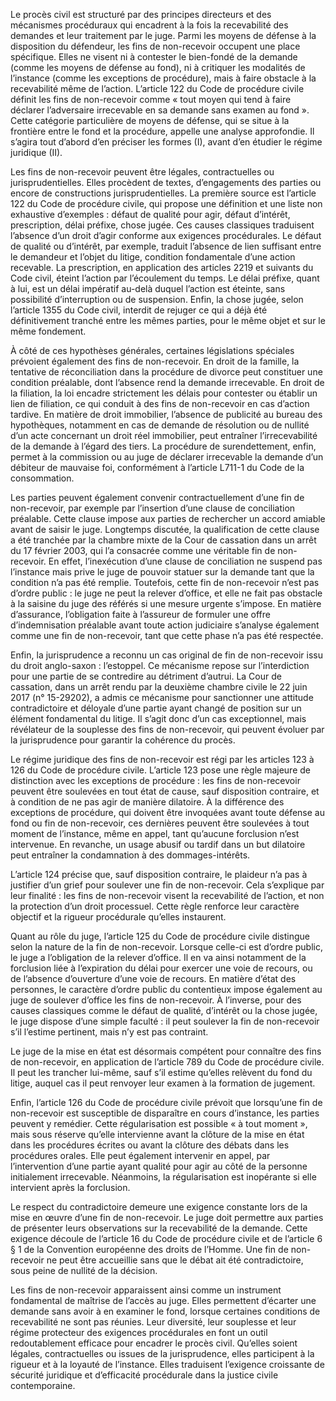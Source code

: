Le procès civil est structuré par des principes directeurs et des mécanismes procéduraux qui encadrent à la fois la recevabilité des demandes et leur traitement par le juge. Parmi les moyens de défense à la disposition du défendeur, les fins de non-recevoir occupent une place spécifique. Elles ne visent ni à contester le bien-fondé de la demande (comme les moyens de défense au fond), ni à critiquer les modalités de l’instance (comme les exceptions de procédure), mais à faire obstacle à la recevabilité même de l’action. L’article 122 du Code de procédure civile définit les fins de non-recevoir comme « tout moyen qui tend à faire déclarer l’adversaire irrecevable en sa demande sans examen au fond ». Cette catégorie particulière de moyens de défense, qui se situe à la frontière entre le fond et la procédure, appelle une analyse approfondie. Il s’agira tout d’abord d’en préciser les formes (I), avant d’en étudier le régime juridique (II).

Les fins de non-recevoir peuvent être légales, contractuelles ou jurisprudentielles. Elles procèdent de textes, d’engagements des parties ou encore de constructions jurisprudentielles. La première source est l’article 122 du Code de procédure civile, qui propose une définition et une liste non exhaustive d’exemples : défaut de qualité pour agir, défaut d’intérêt, prescription, délai préfixe, chose jugée. Ces causes classiques traduisent l’absence d’un droit d’agir conforme aux exigences procédurales. Le défaut de qualité ou d’intérêt, par exemple, traduit l’absence de lien suffisant entre le demandeur et l’objet du litige, condition fondamentale d’une action recevable. La prescription, en application des articles 2219 et suivants du Code civil, éteint l’action par l’écoulement du temps. Le délai préfixe, quant à lui, est un délai impératif au-delà duquel l’action est éteinte, sans possibilité d’interruption ou de suspension. Enfin, la chose jugée, selon l’article 1355 du Code civil, interdit de rejuger ce qui a déjà été définitivement tranché entre les mêmes parties, pour le même objet et sur le même fondement.

À côté de ces hypothèses générales, certaines législations spéciales prévoient également des fins de non-recevoir. En droit de la famille, la tentative de réconciliation dans la procédure de divorce peut constituer une condition préalable, dont l’absence rend la demande irrecevable. En droit de la filiation, la loi encadre strictement les délais pour contester ou établir un lien de filiation, ce qui conduit à des fins de non-recevoir en cas d’action tardive. En matière de droit immobilier, l’absence de publicité au bureau des hypothèques, notamment en cas de demande de résolution ou de nullité d’un acte concernant un droit réel immobilier, peut entraîner l’irrecevabilité de la demande à l’égard des tiers. La procédure de surendettement, enfin, permet à la commission ou au juge de déclarer irrecevable la demande d’un débiteur de mauvaise foi, conformément à l’article L711-1 du Code de la consommation.

Les parties peuvent également convenir contractuellement d’une fin de non-recevoir, par exemple par l’insertion d’une clause de conciliation préalable. Cette clause impose aux parties de rechercher un accord amiable avant de saisir le juge. Longtemps discutée, la qualification de cette clause a été tranchée par la chambre mixte de la Cour de cassation dans un arrêt du 17 février 2003, qui l’a consacrée comme une véritable fin de non-recevoir. En effet, l’inexécution d’une clause de conciliation ne suspend pas l’instance mais prive le juge de pouvoir statuer sur la demande tant que la condition n’a pas été remplie. Toutefois, cette fin de non-recevoir n’est pas d’ordre public : le juge ne peut la relever d’office, et elle ne fait pas obstacle à la saisine du juge des référés si une mesure urgente s’impose. En matière d’assurance, l’obligation faite à l’assureur de formuler une offre d’indemnisation préalable avant toute action judiciaire s’analyse également comme une fin de non-recevoir, tant que cette phase n’a pas été respectée.

Enfin, la jurisprudence a reconnu un cas original de fin de non-recevoir issu du droit anglo-saxon : l’estoppel. Ce mécanisme repose sur l’interdiction pour une partie de se contredire au détriment d’autrui. La Cour de cassation, dans un arrêt rendu par la deuxième chambre civile le 22 juin 2017 (n° 15-29202), a admis ce mécanisme pour sanctionner une attitude contradictoire et déloyale d’une partie ayant changé de position sur un élément fondamental du litige. Il s’agit donc d’un cas exceptionnel, mais révélateur de la souplesse des fins de non-recevoir, qui peuvent évoluer par la jurisprudence pour garantir la cohérence du procès.

Le régime juridique des fins de non-recevoir est régi par les articles 123 à 126 du Code de procédure civile. L’article 123 pose une règle majeure de distinction avec les exceptions de procédure : les fins de non-recevoir peuvent être soulevées en tout état de cause, sauf disposition contraire, et à condition de ne pas agir de manière dilatoire. À la différence des exceptions de procédure, qui doivent être invoquées avant toute défense au fond ou fin de non-recevoir, ces dernières peuvent être soulevées à tout moment de l’instance, même en appel, tant qu’aucune forclusion n’est intervenue. En revanche, un usage abusif ou tardif dans un but dilatoire peut entraîner la condamnation à des dommages-intérêts.

L’article 124 précise que, sauf disposition contraire, le plaideur n’a pas à justifier d’un grief pour soulever une fin de non-recevoir. Cela s’explique par leur finalité : les fins de non-recevoir visent la recevabilité de l’action, et non la protection d’un droit processuel. Cette règle renforce leur caractère objectif et la rigueur procédurale qu’elles instaurent.

Quant au rôle du juge, l’article 125 du Code de procédure civile distingue selon la nature de la fin de non-recevoir. Lorsque celle-ci est d’ordre public, le juge a l’obligation de la relever d’office. Il en va ainsi notamment de la forclusion liée à l’expiration du délai pour exercer une voie de recours, ou de l’absence d’ouverture d’une voie de recours. En matière d’état des personnes, le caractère d’ordre public du contentieux impose également au juge de soulever d’office les fins de non-recevoir. À l’inverse, pour des causes classiques comme le défaut de qualité, d’intérêt ou la chose jugée, le juge dispose d’une simple faculté : il peut soulever la fin de non-recevoir s’il l’estime pertinent, mais n’y est pas contraint.

Le juge de la mise en état est désormais compétent pour connaître des fins de non-recevoir, en application de l’article 789 du Code de procédure civile. Il peut les trancher lui-même, sauf s’il estime qu’elles relèvent du fond du litige, auquel cas il peut renvoyer leur examen à la formation de jugement.

Enfin, l’article 126 du Code de procédure civile prévoit que lorsqu’une fin de non-recevoir est susceptible de disparaître en cours d’instance, les parties peuvent y remédier. Cette régularisation est possible « à tout moment », mais sous réserve qu’elle intervienne avant la clôture de la mise en état dans les procédures écrites ou avant la clôture des débats dans les procédures orales. Elle peut également intervenir en appel, par l’intervention d’une partie ayant qualité pour agir au côté de la personne initialement irrecevable. Néanmoins, la régularisation est inopérante si elle intervient après la forclusion.

Le respect du contradictoire demeure une exigence constante lors de la mise en œuvre d’une fin de non-recevoir. Le juge doit permettre aux parties de présenter leurs observations sur la recevabilité de la demande. Cette exigence découle de l’article 16 du Code de procédure civile et de l’article 6 § 1 de la Convention européenne des droits de l’Homme. Une fin de non-recevoir ne peut être accueillie sans que le débat ait été contradictoire, sous peine de nullité de la décision.

Les fins de non-recevoir apparaissent ainsi comme un instrument fondamental de maîtrise de l’accès au juge. Elles permettent d’écarter une demande sans avoir à en examiner le fond, lorsque certaines conditions de recevabilité ne sont pas réunies. Leur diversité, leur souplesse et leur régime protecteur des exigences procédurales en font un outil redoutablement efficace pour encadrer le procès civil. Qu’elles soient légales, contractuelles ou issues de la jurisprudence, elles participent à la rigueur et à la loyauté de l’instance. Elles traduisent l’exigence croissante de sécurité juridique et d’efficacité procédurale dans la justice civile contemporaine.